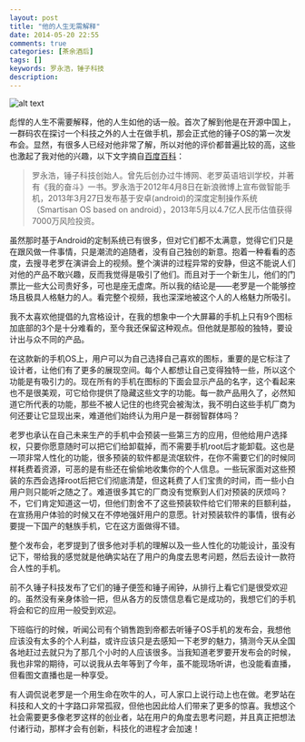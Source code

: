 ```yaml
---
layout: post
title: "他的人生无需解释"
date: 2014-05-20 22:55
comments: true
categories: [茶余酒后]
tags: []
keywords: 罗永浩，锤子科技
description: 
---
```

![alt text](http://img.dgtle.com/forum/201303/28/234014sqkv20cyhq0bl3lb.jpg)

彪悍的人生不需要解释，他的人生如他的话一般。首次了解到他是在开源中国上，一群码农在探讨一个科技之外的人士在做手机，那会正式他的锤子OS的第一次发布会。显然，有很多人已经对他非常了解，所以对他的评价都普遍比较的高，这些也激起了我对他的兴趣，以下文字摘自[百度百科](http://baike.baidu.com/subview/4468/7286536.htm)：

>罗永浩，锤子科技创始人。曾先后创办过牛博网、老罗英语培训学校，并著有《我的奋斗》一书。罗永浩于2012年4月8日在新浪微博上宣布做智能手机，2013年3月27日发布基于安卓(android)的深度定制操作系统（Smartisan OS based on android），2013年5月以4.7亿人民币估值获得7000万风险投资。

虽然那时基于Android的定制系统已有很多，但对它们都不太满意，觉得它们只是在跟风做一件事情，只是潮流的追随者，没有自己独创的新意。抱着一种看看的态度，去搜寻老罗在演讲会上的视频。整个演讲的过程异常的安静，但这不能说人们对他的产品不敢兴趣，反而我觉得是吸引了他们。而且对于一个新生儿，他们的门票比一些大公司贵好多，可也是座无虚席。所以我的结论是——老罗是一个能够控场且极具人格魅力的人。看完整个视频，我也深深地被这个人的人格魅力所吸引。

<!--more-->
我不太喜欢他提倡的九宫格设计，在我的想象中一个大屏幕的手机上只有9个图标加底部的3个是十分难看的，至今我还保留这种观点。但他就是那般的独特，要设计出与众不同的产品。

在这款新的手机OS上，用户可以为自己选择自己喜欢的图标，重要的是它标注了设计者，让他们有了更多的展现空间。每个人都想让自己变得独特一些，所以这个功能是有吸引力的。现在所有的手机在图标的下面会显示产品的名字，这个看起来也不是很美观，可它给你提供了隐藏这些文字的功能。每一款产品用久了，必然知道它所代表的功能，那些不被人记住的也终究会被淘汰，我不明白这些手机厂商为何还要让它显现出来，难道他们始终认为用户是一群弱智群体吗？

老罗也承认在自己未来生产的手机中会预装一些第三方的应用，但他给用户选择权，只要你愿意随时可以把它们给卸载掉，而不需要手机root后才能卸载。这也是一项非常人性化的功能，很多预装的软件都是流氓软件，在你不需要它们的时候同样耗费着资源，可恶的是有些还在偷偷地收集你的个人信息。一些玩家面对这些预装的东西会选择root后把它们彻底清楚，但这耗费了人们宝贵的时间，而一些小白用户则只能听之随之了。难道很多其它的厂商没有觉察到人们对预装的厌烦吗？不，它们肯定知道这一切，但他们割舍不了这些预装软件给它们带来的巨额利益，在宣扬用户体验的时候又在不停地强奸用户的意愿。针对预装软件的事情，很有必要提一下国产的魅族手机，它在这方面做得不错。

整个发布会，老罗提到了很多他对手机的理解以及一些人性化的功能设计，虽没有记下，带给我的感觉就是他确实站在了用户的角度去思考问题，然后去设计一款符合人性的手机。

前不久锤子科技发布了它们的锤子便签和锤子闹钟，从排行上看它们是很受欢迎的。虽然没有亲身体验一把，但从各方的反馈信息看它是成功的，我想它们的手机将会和它的应用一般受到欢迎。

下班临行的时候，听闻公司有个销售跑到帝都去听锤子OS手机的发布会，我想他应该没有太多的个人利益，或许应该只是去感知一下老罗的魅力，猜测今天从全国各地赶过去就只为了那几个小时的人应该很多。当我知道老罗要开发布会的时候，我也非常的期待，可以说我从去年等到了今年，虽不能现场听讲，也没能看直播，但看图文直播也是一种享受。

有人调侃说老罗是一个用生命在吹牛的人，可人家口上说行动上也在做。老罗站在科技和人文的十字路口非常孤寂，但他也因此给人们带来了更多的惊喜。我想这个社会需要更多像老罗这样的创业者，站在用户的角度去思考问题，并且真正把想法付诸行动，那样才会有创新，科技化的进程才会加速！
